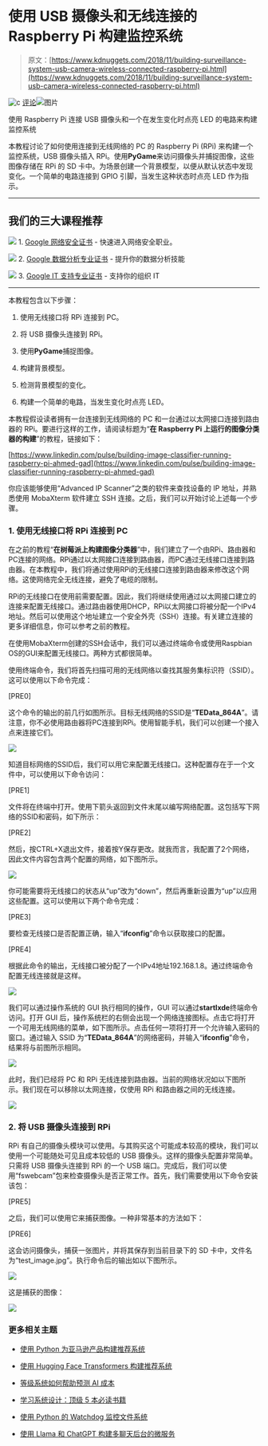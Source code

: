 # 使用 USB 摄像头和无线连接的 Raspberry Pi 构建监控系统

> 原文：[https://www.kdnuggets.com/2018/11/building-surveillance-system-usb-camera-wireless-connected-raspberry-pi.html](https://www.kdnuggets.com/2018/11/building-surveillance-system-usb-camera-wireless-connected-raspberry-pi.html)

![c](../Images/3d9c022da2d331bb56691a9617b91b90.png) [评论](/2018/11/building-surveillance-system-usb-camera-wireless-connected-raspberry-pi.html?page=2#comments)![图片](../Images/7ecb460338fdae3902be4aab8d9b2b90.png)

使用 Raspberry Pi 连接 USB 摄像头和一个在发生变化时点亮 LED 的电路来构建监控系统

本教程讨论了如何使用连接到无线网络的 PC 的 Raspberry Pi (RPi) 来构建一个监控系统，USB 摄像头插入 RPi。使用**PyGame**来访问摄像头并捕捉图像，这些图像存储在 RPi 的 SD 卡中。为场景创建一个背景模型，以便从默认状态中发现变化。一个简单的电路连接到 GPIO 引脚，当发生这种状态时点亮 LED 作为指示。

* * *

## 我们的三大课程推荐

![](../Images/0244c01ba9267c002ef39d4907e0b8fb.png) 1. [Google 网络安全证书](https://www.kdnuggets.com/google-cybersecurity) - 快速进入网络安全职业。

![](../Images/e225c49c3c91745821c8c0368bf04711.png) 2. [Google 数据分析专业证书](https://www.kdnuggets.com/google-data-analytics) - 提升你的数据分析技能

![](../Images/0244c01ba9267c002ef39d4907e0b8fb.png) 3. [Google IT 支持专业证书](https://www.kdnuggets.com/google-itsupport) - 支持你的组织 IT

* * *

本教程包含以下步骤：

1.  使用无线接口将 RPi 连接到 PC。

1.  将 USB 摄像头连接到 RPi。

1.  使用**PyGame**捕捉图像。

1.  构建背景模型。

1.  检测背景模型的变化。

1.  构建一个简单的电路，当发生变化时点亮 LED。

本教程假设读者拥有一台连接到无线网络的 PC 和一台通过以太网接口连接到路由器的 RPi。要进行这样的工作，请阅读标题为“**在 Raspberry Pi 上运行的图像分类器的构建**”的教程，链接如下：

[https://www.linkedin.com/pulse/building-image-classifier-running-raspberry-pi-ahmed-gad](https://www.linkedin.com/pulse/building-image-classifier-running-raspberry-pi-ahmed-gad)

你应该能够使用“Advanced IP Scanner”之类的软件来查找设备的 IP 地址，并熟悉使用 MobaXterm 软件建立 SSH 连接。之后，我们可以开始讨论上述每一个步骤。

### 1. 使用无线接口将 RPi 连接到 PC

在之前的教程“**在树莓派上构建图像分类器**”中，我们建立了一个由RPi、路由器和PC连接的网络。RPi通过以太网接口连接到路由器，而PC通过无线接口连接到路由器。在本教程中，我们将通过使用RPi的无线接口连接到路由器来修改这个网络。这使网络完全无线连接，避免了电缆的限制。

RPi的无线接口在使用前需要配置。因此，我们将继续使用通过以太网接口建立的连接来配置无线接口。通过路由器使用DHCP，RPi以太网接口将被分配一个IPv4地址。然后可以使用这个地址建立一个安全外壳（SSH）连接。有关建立连接的更多详细信息，你可以参考之前的教程。

在使用MobaXterm创建的SSH会话中，我们可以通过终端命令或使用Raspbian OS的GUI来配置无线接口。两种方式都很简单。

使用终端命令，我们将首先扫描可用的无线网络以查找其服务集标识符（SSID）。这可以使用以下命令完成：

[PRE0]

这个命令的输出的前几行如图所示。目标无线网络的SSID是“**TEData_864A**”。请注意，你不必使用路由器将PC连接到RPi。使用智能手机，我们可以创建一个接入点来连接它们。

![](../Images/e00bb22c99f7e98a0bf514ad0d8043d7.png)

知道目标网络的SSID后，我们可以用它来配置无线接口。这种配置存在于一个文件中，可以使用以下命令访问：

[PRE1]

文件将在终端中打开。使用下箭头返回到文件末尾以编写网络配置。这包括写下网络的SSID和密码，如下所示：

[PRE2]

然后，按CTRL+X退出文件，接着按Y保存更改。就我而言，我配置了2个网络，因此文件内容包含两个配置的网络，如下图所示。

![](../Images/8c8f3a5bd05976638e6091c288008624.png)

你可能需要将无线接口的状态从“up”改为“down”，然后再重新设置为“up”以应用这些配置。这可以使用以下两个命令完成：

[PRE3]

要检查无线接口是否配置正确，输入“**ifconfig**”命令以获取接口的配置。

[PRE4]

根据此命令的输出，无线接口被分配了一个IPv4地址192.168.1.8。通过终端命令配置无线连接就是这样。

![](../Images/2f9a1b84ba603eb859c7e2f63456efad.png)

我们可以通过操作系统的 GUI 执行相同的操作，GUI 可以通过**startlxde**终端命令访问。打开 GUI 后，操作系统栏的右侧会出现一个网络连接图标。点击它将打开一个可用无线网络的菜单，如下图所示。点击任何一项将打开一个允许输入密码的窗口。通过输入 SSID 为“**TEData_864A**”的网络密码，并输入“**ifconfig**”命令，结果将与前图所示相同。

![](../Images/9887a4656096aa509325b8a94b45c7c2.png)

此时，我们已经将 PC 和 RPi 无线连接到路由器。当前的网络状况如以下图所示。我们现在可以移除以太网连接，仅使用 RPi 和路由器之间的无线连接。

![](../Images/aabcf9e426da78e352c0080ade64f188.png)

### 2\. 将 USB 摄像头连接到 RPi

RPi 有自己的摄像头模块可以使用。与其购买这个可能成本较高的模块，我们可以使用一个可能随处可见且成本较低的 USB 摄像头。这样的摄像头配置非常简单。只需将 USB 摄像头连接到 RPi 的一个 USB 端口。完成后，我们可以使用“fswebcam”包来检查摄像头是否正常工作。首先，我们需要使用以下命令安装该包：

[PRE5]

之后，我们可以使用它来捕获图像。一种非常基本的方法如下：

[PRE6]

这会访问摄像头，捕获一张图片，并将其保存到当前目录下的 SD 卡中，文件名为“test_image.jpg”。执行命令后的输出如以下图所示。

![](../Images/7f9efd622efe59a63ca7ddfd6f4da000.png)

这是捕获的图像：

![](../Images/4817e837d8c7dc448b431c6e5d47bb3e.png)

### 更多相关主题

+   [使用 Python 为亚马逊产品构建推荐系统](https://www.kdnuggets.com/2023/02/building-recommender-system-amazon-products-python.html)

+   [使用 Hugging Face Transformers 构建推荐系统](https://www.kdnuggets.com/building-a-recommendation-system-with-hugging-face-transformers)

+   [等级系统如何帮助预测 AI 成本](https://www.kdnuggets.com/2022/03/level-system-help-forecast-ai-costs.html)

+   [学习系统设计：顶级 5 本必读书籍](https://www.kdnuggets.com/learning-system-design-top-5-essential-reads)

+   [使用 Python 的 Watchdog 监控文件系统](https://www.kdnuggets.com/monitor-your-file-system-with-pythons-watchdog)

+   [使用 Llama 和 ChatGPT 构建多聊天后台的微服务](https://www.kdnuggets.com/building-microservice-for-multichat-backends-using-llama-and-chatgpt)
